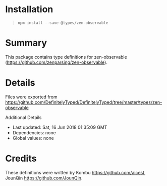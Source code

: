 # Installation
> `npm install --save @types/zen-observable`

# Summary
This package contains type definitions for zen-observable (https://github.com/zenparsing/zen-observable).

# Details
Files were exported from https://github.com/DefinitelyTyped/DefinitelyTyped/tree/master/types/zen-observable

Additional Details
 * Last updated: Sat, 16 Jun 2018 01:35:09 GMT
 * Dependencies: none
 * Global values: none

# Credits
These definitions were written by Kombu <https://github.com/aicest>, JounQin <https://github.com/JounQin>.
